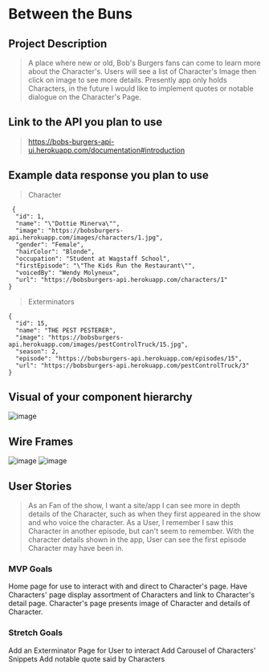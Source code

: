 # Between the Buns
## Project Description 
> A place where new or old, Bob's Burgers fans can come to learn more about the Character's. Users will see a list of Character's Image then click on image to see more details. Presently app only holds Characters, in the future I would like to implement quotes or notable dialogue on the Character's Page.

## Link to the API you plan to use
> https://bobs-burgers-api-ui.herokuapp.com/documentation#introduction

## Example data response you plan to use
>Character 
```
 {
  "id": 1,
  "name": "\"Dottie Minerva\"",
  "image": "https://bobsburgers-api.herokuapp.com/images/characters/1.jpg",
  "gender": "Female",
  "hairColor": "Blonde",
  "occupation": "Student at Wagstaff School",
  "firstEpisode": "\"The Kids Run the Restaurant\"",
  "voicedBy": "Wendy Molyneux",
  "url": "https://bobsburgers-api.herokuapp.com/characters/1"
}
```
>Exterminators
```
{
  "id": 15,
  "name": "THE PEST PESTERER",
  "image": "https://bobsburgers-api.herokuapp.com/images/pestControlTruck/15.jpg",
  "season": 2,
  "episode": "https://bobsburgers-api.herokuapp.com/episodes/15",
  "url": "https://bobsburgers-api.herokuapp.com/pestControlTruck/3"
}
```
## Visual of your component hierarchy
![image](https://media.git.generalassemb.ly/user/40891/files/0b7c1580-8a79-11ec-8314-553ff8cb8473)


## Wire Frames
![image](https://media.git.generalassemb.ly/user/40891/files/3c5c4a80-8a79-11ec-97d1-829442ed4a49)
![image](https://media.git.generalassemb.ly/user/40891/files/58f88280-8a79-11ec-9f17-2a383fe5e126)


## User Stories
>As an Fan of  the show, I want a site/app I can see more in depth details of the Character, such as when they first appeared in the show and who voice the character.
>As a User, I remember I saw this Character in another episode, but can't seem to remember. With the character details shown in the app, User can see the first episode Character may have been in.

### MVP Goals
Home page for use to interact with and direct to Character's page. Have Characters' page display assortment of Characters and link to Character's detail page. Character's page presents image of Character and details of Character.


### Stretch Goals
Add an Exterminator Page for User to interact
Add Carousel of Characters' Snippets
Add notable quote said by Characters

